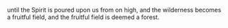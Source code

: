 until the Spirit is poured upon us from on high, and the wilderness becomes a fruitful field, and the fruitful field is deemed a forest.
